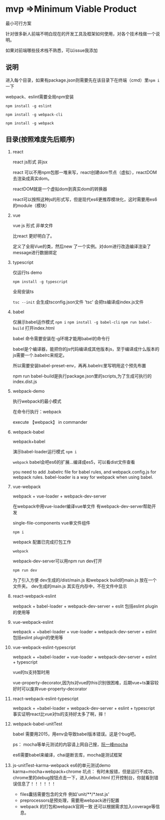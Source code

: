 # mvp =>Minimum Viable Product

最小可行方案

针对很多新人前端不明白现在的开发工具及框架如何使用，对各个技术栈做一个说明。

如果对前端哪些技术栈不熟悉，可以issue我添加

## 说明

进入每个目录，如果有package.json则需要先在该目录下在终端（cmd）里`npm i`一下

webpack、eslint需要全局npm安装

`npm install -g eslint`

`npm install -g webpack-cli`

`npm install -g webpack`

## 目录(按照难度先后顺序)

1. react

    react js形式 非jsx

    react 可以不用npm包那一堆来写，react创建dom节点（虚拟），reactDOM去渲染成真实dom。

    reactDOM就是一个虚拟dom到真实dom的转换器

    react可以按照这种js的形式写，但是现代es6更推荐模块化，这时需要用es6的module（模块）
2. vue

    vue js 形式 非单文件

    比react 更好明白了。

    定义了全局Vue的类，然后new 了一个实例。对dom进行改造编译渲染了message进行数据绑定
3. typescript

    仅运行ts demo

    `npm install -g typescript`

    全局安装ts

    `tsc --init` 会生成tsconfig.json文件
    'tsc' 会把ts编译成index.js文件
4. babel

    仅展示babel运作模式
    `npm i`
    `npm install -g babel-cli`
    `npm run babel-build`
    打开index.html

    babel 命令需要安装在-g环境才能用babel的命令行

    babel是个编译器，能把你的js代码编译成其他版本js，至于编译成什么版本的js需要一个.babelrc来规定。

    所以需要安装babel-preset-env，再再.babelrc里写明用这个预先布置

    npm run babel-build是执行package.json里的scripts,为了生成可执行的index.dist.js
5. webpack-demo

    执行webpack的最小模式

    在命令行执行：webpack

    execute 【webpack】 in commander
6. webpack-babel

    webpack+babel

    演示babel-loader运行模式
    `npm i`

    `webpack`
    babel会吧es6的扩展...编译成es5，可以看dist文件查看

    you need to add .babelrc file for babel rules,
    and webpack.config.js for webpack rules.
    babel-loader is a way for webpack when using babel.
7. vue-webpack

    webpack + vue-loader + webpack-dev-server

    在webpack中用vue-loader编译vue单文件
    有webpack-dev-server帮助开发

    single-file-components  vue单文件组件

    `npm i`

    webpack 配置已完成打包工作

    `webpack`

    webpack-dev-server可以用npm run dev打开

    `npm run dev`

    为了引入方便 dev生成的/dist/main.js 和webpack build的main.js 放在一个文件夹。
    dev生成的main.js 其实在内存中，不在文件中显示

8. react-webpack-eslint

    webpack + babel-loader + webpack-dev-server + eslit
    包括eslint plugin的使用等

9. vue-webpack-eslint

    webpack + +babel-loader + vue-loader + webpack-dev-server + eslint
    包括eslint plugin的使用等

10. vue-webpack-eslint-typescript

    webpack + +babel-loader + vue-loader + webpack-dev-server + eslint + typescript

    vue的ts支持暂时用

    vue-property-decorator,因为ts对vue的this识别很困难，后期vue+ts兼容较好时可以废弃vue-property-decorator

11. react-webpack-eslint-typescript

    webpack + +babel-loader + webpack-dev-server + eslint + typescript
    事实证明react比vue对ts的支持好太多了啊，摔！

12. webpack-babel-unitTest

    babel 需要用2015，用env会导致babel版本错误。这是个bug吧。

    ps： mocha等单元测试的内容请上网自己搜，[阮一峰mocha](http://www.ruanyifeng.com/blog/2015/12/a-mocha-tutorial-of-examples.html)

    es6需要babel来编译，chai是断言库，mocha是测试框架

13. js-unitTest-karma-webpack
    es6的单元测试demo
    karma+mocha+webpack+chrome
    坑点：
    有时未报错，但是运行不成功，chrome里的debug按钮点击一下，进入debut.html 打开控制台，你就看到错误信息了！！！！！！
    * files囊括需要包含的文件 例如'unit/**/*.test.js'
    * preprocessors是预处理，需要用webpack进行配置
    * webpack 的打包和webpack官网一致
    还可以根据需求加入coverage等信息。
